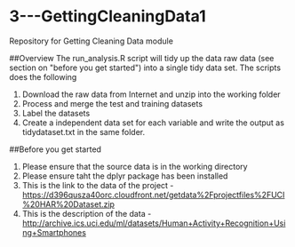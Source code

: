 # 3---GettingCleaningData1
Repository for Getting Cleaning Data module

##Overview
The run_analysis.R script will tidy up the data raw data (see section on "before you get started") into a single tidy data set. The scripts does the following
1. Download the raw data from Internet and unzip into the working folder
2. Process and merge the test and training datasets 
3. Label the datasets
4. Create a independent data set for each variable and write the output as tidydataset.txt in the same folder.

##Before you get started
1. Please ensure that the source data is in the working directory
2. Please ensure taht the dplyr package has been installed
3. This is the link to the data of the project - https://d396qusza40orc.cloudfront.net/getdata%2Fprojectfiles%2FUCI%20HAR%20Dataset.zip 
4. This is the description of the data - http://archive.ics.uci.edu/ml/datasets/Human+Activity+Recognition+Using+Smartphones 

